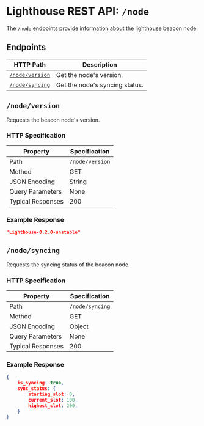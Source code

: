 # Lighthouse REST API: `/node`

The `/node` endpoints provide information about the lighthouse beacon node.

## Endpoints

HTTP Path | Description |
| --- | -- |
[`/node/version`](#nodeversion) | Get the node's version.
[`/node/syncing`](#nodesyncing) | Get the node's syncing status.

## `/node/version`

Requests the beacon node's version.

### HTTP Specification

| Property | Specification |
| --- |--- |
Path | `/node/version`
Method | GET
JSON Encoding | String
Query Parameters | None
Typical Responses | 200

### Example Response

```json
"Lighthouse-0.2.0-unstable"
```

## `/node/syncing`

Requests the syncing status of the beacon node.

### HTTP Specification

| Property | Specification |
| --- |--- |
Path | `/node/syncing`
Method | GET
JSON Encoding | Object
Query Parameters | None
Typical Responses | 200

### Example Response

```json
{
	is_syncing: true,
	sync_status: {
	    starting_slot: 0,
    	current_slot: 100,
    	highest_slot: 200,
	}
}
```
